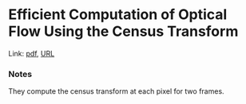 
# Efficient Computation of Optical Flow Using the Census Transform

Link: [pdf](zotero://select/items/@stein2004a), [URL](http://link.springer.com/10.1007/978-3-540-28649-3_10)

### Notes

They compute the census transform at each pixel for two frames.
